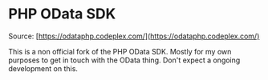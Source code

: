 # PHP OData SDK

Source: [https://odataphp.codeplex.com/](https://odataphp.codeplex.com/)

This is a non official fork of the PHP OData SDK. Mostly for my own purposes to get in touch with the OData thing. Don't expect a ongoing development on this.